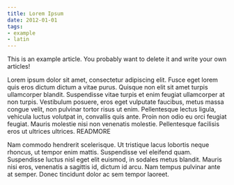 ```yaml
---
title: Lorem Ipsum
date: 2012-01-01
tags: 
- example
- latin
---
```


This is an example article. You probably want to delete it and write your own articles!

Lorem ipsum dolor sit amet, consectetur adipiscing elit. Fusce eget lorem quis eros dictum dictum a vitae purus. Quisque non elit sit amet turpis ullamcorper blandit. 
Suspendisse vitae turpis et enim feugiat ullamcorper at non turpis. Vestibulum posuere, eros eget vulputate faucibus, metus massa congue velit, non pulvinar tortor risus 
ut enim. Pellentesque lectus ligula, vehicula luctus volutpat in, convallis quis ante. Proin non odio eu orci feugiat feugiat. Mauris molestie nisi non venenatis molestie. 
Pellentesque facilisis eros ut ultrices ultrices.
READMORE

Nam commodo hendrerit scelerisque. Ut tristique lacus lobortis neque rhoncus, ut tempor enim mattis. Suspendisse vel eleifend quam. Suspendisse luctus nisl eget elit euismod, 
in sodales metus blandit. Mauris nisi eros, venenatis a sagittis id, dictum id arcu. Nam tempus pulvinar ante at semper. Donec tincidunt dolor ac sem tempor laoreet.
